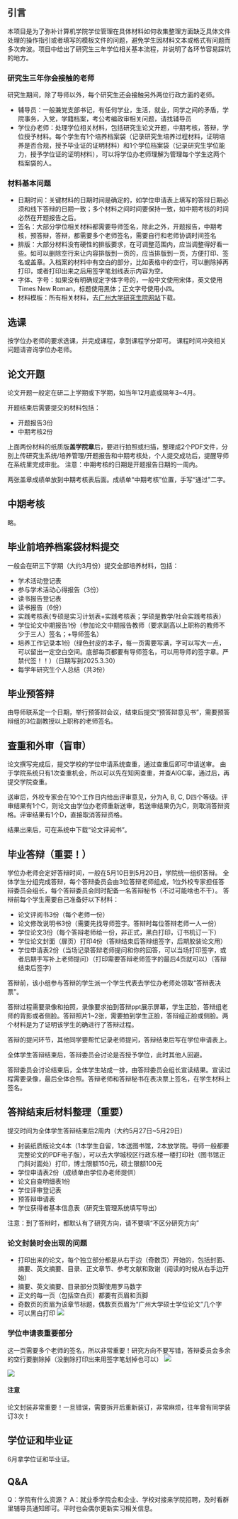 
## 引言

本项目是为了弥补计算机学院学位管理在具体材料如何收集整理方面缺乏具体文件处理的操作指引或者填写的模板文件的问题，避免学生因材料文本或格式有问题而多次奔波。项目中给出了研究生三年学位相关基本流程，并说明了各环节容易踩坑的地方。

### 研究生三年你会接触的老师

研究生期间，除了导师以外，每个研究生还会接触另外两位行政方面的老师。
- 辅导员：一般兼党支部书记，有任何学业，生活，就业，同学之间的矛盾，学院事务，入党，学籍档案，考公考编政审相关问题，请找辅导员
- 学位办老师：处理学位相关材料，包括研究生论文开题，中期考核，答辩，学位授予材料。每个学生有1个培养档案袋（记录研究生培养过程材料，证明培养是否合规，授予毕业证的证明材料）和1个学位档案袋（记录研究生学位能力，授予学位证的证明材料），可以将学位办老师理解为管理每个学生这两个档案袋的人。

### 材料基本问题

- 日期时间：关键材料的日期时间是确定的，如学位申请表上填写的答辩日期必须和线下答辩的日期一致；多个材料之间时间要保持一致，如中期考核的时间必然在开题报告之后。
- 签名：大部分学位相关材料都需要导师签名，除此之外，开题报告，中期考核，预答辩，答辩，都需要多个老师签名，需要自行和老师协调时间签名
- 排版：大部分材料没有硬性的排版要求，在可调整范围内，应当调整得好看一些。如可以删除空行来让内容排版到一页的，应当排版到一页，方便打印、签名或盖章。入档案的材料中有空白的部分，比如表格中的空行，可以删除掉再打印，或者打印出来之后用签字笔划线表示内容为空。
- 字体、字号：如果没有明确规定字体字号的，一般中文使用宋体，英文使用Times New Roman，标题使用黑体；正文字号使用小四。
- 材料模板：所有相关材料，去[广州大学研究生院网站](https://yjsy.gzhu.edu.cn/xzzx.htm)下载。

## 选课

按学位办老师的要求选课，并完成课程，拿到课程学分即可。
课程时间冲突相关问题请咨询学位办老师。

## 论文开题

论文开题一般定在研二上学期或下学期，如当年12月底或隔年3~4月。

开题结束后需要提交的材料包括：
- 开题报告3份
- 中期考核2份

上面两份材料的纸质版**盖学院章**后，要进行拍照或扫描，整理成2个PDF文件，分别上传研究生系统/培养管理/开题报告和中期考核处，个人提交成功后，提醒导师在系统里完成审批。
注意：中期考核的日期是开题报告日期的一周内。

两张盖章成绩单放到中期考核表后面。成绩单“中期考核”位置，手写“通过”二字。

## 中期考核

略。

## 毕业前培养档案袋材料提交

一般会在研三下学期（大约3月份）提交全部培养材料，包括：
- 学术活动登记表
- 参与学术活动心得报告（3份）
- 读书报告登记表
- 读书报告（6份）
- 实践考核表(专硕是实习计划表+实践考核表；学硕是教学/社会实践考核表）
- 学位论文中期报告1份（参加论文中期报告教师（要求副高以上职称的教师不少于三人）签名；+导师签名）
- 培养工作记录本1份（绿色封皮的本子，每一页需要写满，字可以写大一点，可以留出一定空白空间。底部每页都要有导师签名，可以用导师的签字章。严禁代签！！）（日期写到2025.3.30）
- 每学年研究生个人总结（共3份）

## 毕业预答辩

由导师联系定一个日期，举行预答辩会议，结束后提交“预答辩意见书”，需要预答辩组的3位副教授以上职称的老师签名。

## 查重和外审（盲审）

论文撰写完成后，提交学校的学位申请系统查重，通过查重后即可申请送审。
由于学院系统只有1次查重机会，所以可以先在知网查重，并查AIGC率，通过后，再提交学院查重。

送审后，外校专家会在10个工作日内给出评审意见，分为A, B, C, D四个等级。评审结果有1个C，则论文由学位办老师重新送审，若送审结果仍为C，则取消答辩资格。评审结果有1个D，直接取消答辩资格。

结果出来后，可在系统中下载“论文评阅书”。

## 毕业答辩（重要！）

学位办老师会定好答辩时间，一般在5月10日到5月20日，学院统一组织答辩。
全体学生分组完成答辩，每个答辩委员会由3位答辩老师组成，1位外校专家担任答辩委员会组长，每个答辩委员会同时配备一名答辩秘书（不过可能啥也不干）。
答辩前每个学生需要自己准备好以下材料：
- 论文评阅书3份（每个老师一份）
- 论文修改说明书3份（需要先找导师签字。答辩时每位答辩老师一人一份）
- 学位论文3份（每个答辩老师给一份，非正式，黑白打印，订书机订一下）
- 学位论文封面（扉页）打印4份（答辩结束后答辩组签字，后期胶装论文用）
- 学位申请表2份（当场记录答辩老师提问和你的回答，可以当场打印签字，或者后期手写补上老师提问）（打印需要答辩老师签字的最后4页就可以）（答辩结束后签字）

答辩前，该小组参与答辩的学生派一个学生代表去学位办老师处领取“答辩表决票”。

答辩过程需要录像和拍照，录像要求拍到答辩ppt展示屏幕，学生正脸，答辩组老师的背影或者侧脸。答辩照片1~2张，需要拍到学生正脸，答辩组正脸或侧脸。两个材料是为了证明该学生的确进行了答辩过程。

答辩的提问环节，其他同学要帮忙记录老师提问，答辩结束后写在学位申请表上。

全体学生答辩结束后，答辩委员会讨论是否授予学位，此时其他人回避。

答辩委员会讨论结束后，全体学生站成一排，由答辩委员会组长宣读结果。宣读过程需要录像，最后全体合照。答辩老师和答辩秘书在表决票上签名，在学生材料上签名。

## 答辩结束后材料整理（重要）

提交时间为全体学生答辩结束后2周内（大约5月27日~5月29日）
- 封装纸质版论文4本（1本学生自留，1本送图书馆，2本放学院。导师一般都要完整论文的PDF电子版），可以去大学城校区行政东楼一楼打印社（图书馆正门斜对面处）打印，博士限额150元，硕士限额100元
- 学位申请表2份（成绩单由学位办老师提供）
- 论文自查明细表1份
- 学位评审登记表
- 预答辩申请表
- 学位获得者基本信息表（研究生管理系统填写导出）

注意：到了答辩时，都默认有了研究方向，请不要填“不区分研究方向”

### 论文封装时会出现的问题

- 打印出来的论文，每个独立部分都是从右手边（奇数页）开始的，包括封面、摘要、英文摘要、目录、正文章节、参考文献和致谢（阅读的时候从右手边开始）
- 摘要、英文摘要、目录部分页脚使用罗马数字
- 正文的每一页（包括空白页）都要有页眉和页脚
- 奇数页的页眉为该章节标题，偶数页页眉为“广州大学硕士学位论文”几个字
- 可以黑白打印
![](./assets/thesis_example.png)

### 学位申请表重要部分

这一页需要多个老师的签名，所以非常重要！研究方向不要写错，答辩委员会多余的空行要删除掉（没删除打印出来用签字笔划掉也可以）
![](./assets/page9.png)

![](./assets/page11.png)

#### 注意

论文封装非常重要！一旦错误，需要拆开后重新装订，非常麻烦，往年曾有同学装订3次！

## 学位证和毕业证

6月拿学位证和毕业证。

## Q&A

Q：学院有什么资源？
A：就业季学院会和企业、学校对接来学院招聘，及时看群里辅导员通知即可。平时也会偶尔更新实习相关信息。